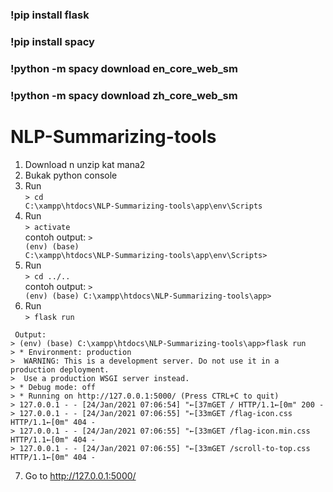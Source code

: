 <h3> !pip install flask </h3>
<h3> !pip install spacy </h3>
<h3> !python -m spacy download en_core_web_sm </h3>
<h3> !python -m spacy download zh_core_web_sm </h3>


# NLP-Summarizing-tools
1. Download n unzip kat mana2
2. Bukak python console
3. Run <br><code>> cd C:\xampp\htdocs\NLP-Summarizing-tools\app\env\Scripts</code>
4. Run <br><code>> activate</code><br>
contoh output: <code>> (env) (base) C:\xampp\htdocs\NLP-Summarizing-tools\app\env\Scripts></code>
5. Run <br><code>> cd ../..</code><br>
contoh output: <code>> (env) (base) C:\xampp\htdocs\NLP-Summarizing-tools\app></code>
6. Run <br><code>> flask run</code>
<pre><code> Output:
> (env) (base) C:\xampp\htdocs\NLP-Summarizing-tools\app>flask run
> * Environment: production
>  WARNING: This is a development server. Do not use it in a production deployment.
>  Use a production WSGI server instead.
> * Debug mode: off
> * Running on http://127.0.0.1:5000/ (Press CTRL+C to quit)
> 127.0.0.1 - - [24/Jan/2021 07:06:54] "←[37mGET / HTTP/1.1←[0m" 200 -
> 127.0.0.1 - - [24/Jan/2021 07:06:55] "←[33mGET /flag-icon.css HTTP/1.1←[0m" 404 -
> 127.0.0.1 - - [24/Jan/2021 07:06:55] "←[33mGET /flag-icon.min.css HTTP/1.1←[0m" 404 -
> 127.0.0.1 - - [24/Jan/2021 07:06:55] "←[33mGET /scroll-to-top.css HTTP/1.1←[0m" 404 -</code></pre>
7. Go to http://127.0.0.1:5000/ 
